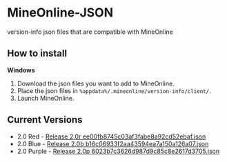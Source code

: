 # MineOnline-JSON
version-info json files that are compatible with MineOnline

## How to install
**Windows**
1. Download the json files you want to add to MineOnline.
2. Place the json files in `%appdata%/.mineonline/version-info/client/`.
3. Launch MineOnline.

## Current Versions
+ 2.0 Red - [Release 2.0r ee00fb8745c03af3fabe8a92cd52ebaf.json](https://raw.githubusercontent.com/MCLegoMan/MineOnline-JSON/master/version-info/Release%202.0r%20ee00fb8745c03af3fabe8a92cd52ebaf.json)
+ 2.0 Blue - [Release 2.0b b16c06933f2aa43594ea7a150a126a07.json](https://raw.githubusercontent.com/MCLegoMan/MineOnline-JSON/master/version-info/Release%202.0b%20b16c06933f2aa43594ea7a150a126a07.json)
+ 2.0 Purple - [Release 2.0p 6023b7c3626d987d9c85c8e2617d3705.json](https://raw.githubusercontent.com/MCLegoMan/MineOnline-JSON/master/version-info/Release%202.0p%206023b7c3626d987d9c85c8e2617d3705.json)
